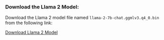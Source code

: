 ### Download the Llama 2 Model:

Download the Llama 2 model file named `llama-2-7b-chat.ggmlv3.q4_0.bin` from the following link:

[Download Llama 2 Model](https://huggingface.co/TheBloke/Llama-2-7B-Chat-GGML/tree/main)
